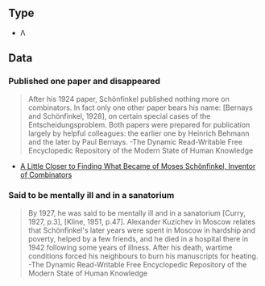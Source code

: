 ## Type
- Λ


## Data

### Published one paper and disappeared

> After his 1924 paper, Schönfinkel published nothing more on combinators.
> In fact only one other paper bears his name: \[Bernays and Schönfinkel, 1928\],
> on certain special cases of the Entscheidungsproblem.
> Both papers were prepared for publication largely by helpful colleagues:
> the earlier one by Heinrich Behmann and the later by Paul Bernays.
> -The Dynamic Read-Writable Free Encyclopedic Repository of the Modern State of Human Knowledge

- [A Little Closer to Finding What Became of Moses Schönfinkel, Inventor of Combinators](https://writings.stephenwolfram.com/2021/03/a-little-closer-to-finding-what-became-of-moses-schonfinkel-inventor-of-combinators/)


 ### Said to be mentally ill and in a sanatorium 

> By 1927, he was said to be mentally ill and in a sanatorium \[Curry, 1927, p.3\],
> \[Kline, 1951, p.47\]. Alexander Kuzichev in Moscow relates that Schönfinkel's
> later years were spent in Moscow in hardship and poverty, helped by a few
> friends, and he died in a hospital there in 1942 following some years of illness.
> After his death, wartime conditions forced his neighbours to burn his
> manuscripts for heating.
> -The Dynamic Read-Writable Free Encyclopedic Repository of the Modern State of Human Knowledge

